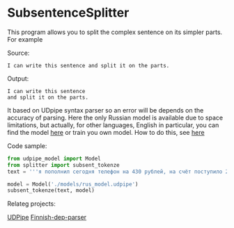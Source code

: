 # SubsentenceSplitter

This program allows you to split the complex sentence on its simpler parts. For example

Source:
```
I can write this sentence and split it on the parts.
```
Output:
```
I can write this sentence
and split it on the parts.
```
It based on UDpipe syntax parser so an error will be depends on the accuracy of parsing. Here the only Russian model is available due to space limitations, but actually, for other languages, English in particular, you can find the model [here](https://lindat.mff.cuni.cz/repository/xmlui/handle/11234/1-2998) or train you own model. How to do this, see [here](https://astromis.github.io/2019/05/15/discover_the_udpipe.html) 


Code sample:

```python
from udpipe_model import Model
from splitter import subsent_tokenze
text = '''я пополнил сегодня телефон на 430 рублей, на счёт поступило 260 и пришла смс, что подписка на эплмюзик возобновлена.'''

model = Model('./models/rus_model.udpipe')
subsent_tokenze(text, model)
```
Relateg projects:

[UDPipe](https://github.com/ufal/udpipe)
[Finnish-dep-parser](https://github.com/TurkuNLP/Finnish-dep-parser)
